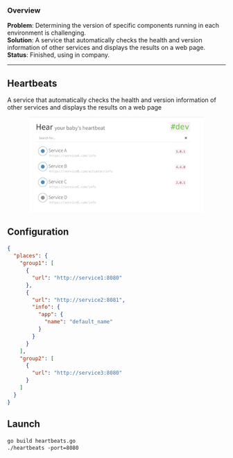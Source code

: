 ### Overview
**Problem**: Determining the version of specific components running in each environment is challenging.\
**Solution**: A service that automatically checks the health and version information of other services and displays the results on a web page.\
**Status**: Finished, using in company.

----

## Heartbeats
A service that automatically checks the health and version information of other services and displays the results on a web page
<div align="center">
    <img src="assets/image.png" width="400" height="auto">
</div>

## Configuration
```json
{
  "places": {
    "group1": [
      {
        "url": "http://service1:8080"
      },
      {
        "url": "http://service2:8081",
        "info": {
          "app": {
            "name": "default_name"
          }
        }
      }
    ],
    "group2": [
      {
        "url": "http://service3:8080"
      }
    ]
  }
}
```
## Launch
```
go build heartbeats.go
./heartbeats -port=8080
```
